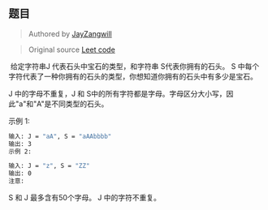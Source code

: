 ## 题目

> Authored by [JayZangwill](https://github.com/JayZangwill)

> Original source [Leet code](https://leetcode-cn.com/leetbook/read/hash-table/xx2a0c/)

 给定字符串J 代表石头中宝石的类型，和字符串 S代表你拥有的石头。 S 中每个字符代表了一种你拥有的石头的类型，你想知道你拥有的石头中有多少是宝石。

J 中的字母不重复，J 和 S中的所有字符都是字母。字母区分大小写，因此"a"和"A"是不同类型的石头。

示例 1:

```bash
输入: J = "aA", S = "aAAbbbb"
输出: 3
示例 2:
```

```bash
输入: J = "z", S = "ZZ"
输出: 0
注意:
```

S 和 J 最多含有50个字母。
J 中的字符不重复。